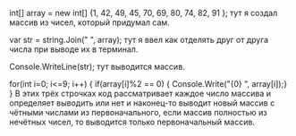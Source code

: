 int[] array = new int[] {1, 42, 49, 45, 70, 69, 80, 74, 82, 91 }; тут я создал массив из чисел, который придумал сам.

var str = string.Join(" ", array); тут я ввел как отделять друг от друга числа при выводе их в терминал.

Console.WriteLine(str); тут выводится массив.

 for(int i=0; i<=9; i++) {
   if(array[i]%2 == 0) {
    Console.Write("{0} ", array[i]);}
} В этих трёх строчках код рассматривает каждое число массива и определяет выводить или нет и наконец-то выводит новый массив с чётными числами из первоначального, если массив полностью из нечётных чисел, то выводится только первоначальный массив.
